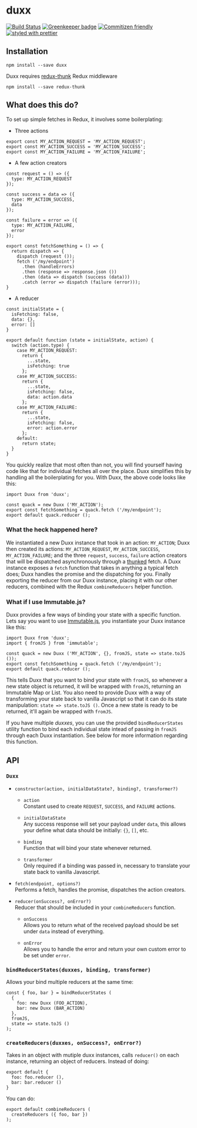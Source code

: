 # duxx

[![Build Status](https://travis-ci.org/enriquecaballero/duxx.svg?branch=master)](https://travis-ci.org/enriquecaballero/duxx) [![Greenkeeper badge](https://badges.greenkeeper.io/enriquecaballero/duxx.svg)](https://greenkeeper.io/) [![Commitizen friendly](https://img.shields.io/badge/commitizen-friendly-brightgreen.svg)](http://commitizen.github.io/cz-cli/) [![styled with prettier](https://img.shields.io/badge/styled_with-prettier-ff69b4.svg)](https://github.com/prettier/prettier)

## Installation
```
npm install --save duxx
```
Duxx requires [redux-thunk](https://github.com/gaearon/redux-thunk) Redux middleware
```
npm install --save redux-thunk
```

## What does this do?

To set up simple fetches in Redux, it involves some boilerplating:

- Three actions

```
export const MY_ACTION_REQUEST = 'MY_ACTION_REQUEST';
export const MY_ACTION_SUCCESS = 'MY_ACTION_SUCCESS';
export const MY_ACTION_FAILURE = 'MY_ACTION_FAILURE';
```

- A few action creators

```
const request = () => ({
  type: MY_ACTION_REQUEST
});

const success = data => ({
  type: MY_ACTION_SUCCESS,
  data
});

const failure = error => ({
  type: MY_ACTION_FAILURE,
  error
});

export const fetchSomething = () => {
  return dispatch => {
    dispatch (request ());
    fetch ('/my/endpoint')
      .then (handleErrors)
      .then (response => response.json ())
      .then (data => dispatch (success (data)))
      .catch (error => dispatch (failure (error)));
}
```

- A reducer

```
const initialState = {
  isFetching: false,
  data: {},
  error: []
}

export default function (state = initialState, action) {
  switch (action.type) {
    case MY_ACTION_REQUEST:
      return {
        ...state,
        isFetching: true
      };
    case MY_ACTION_SUCCESS:
      return {
        ...state,
        isFetching: false,
        data: action.data
      };
    case MY_ACTION_FAILURE:
      return {
        ...state,
        isFetching: false,
        error: action.error
      };
    default:
      return state;
  }
}
```

You quickly realize that most often than not, you will find yourself having code like that for individual fetches all over the place. Duxx simplifies this by handling all the boilerplating for you. With Duxx, the above code looks like this:
```
import Duxx from 'duxx';

const quack = new Duxx ('MY_ACTION');
export const fetchSomething = quack.fetch ('/my/endpoint');
export default quack.reducer ();
```

### What the heck happened here?

We instantiated a new Duxx instance that took in an action: `MY_ACTION`; Duxx then created its actions: `MY_ACTION_REQUEST`, `MY_ACTION_SUCCESS`, `MY_ACTION_FAILURE`; and the three `request`, `success`, `failure` action creators that will be dispatched asynchronously through a [thunked](https://github.com/gaearon/redux-thunk) fetch. A Duxx instance exposes a `fetch` function that takes in anything a typical fetch does; Duxx handles the promise and the dispatching for you. Finally exporting the reducer from our Duxx instance, placing it with our other reducers, combined with the Redux `combineReducers` helper function.

### What if I use Immutable.js?

Duxx provides a few ways of binding your state with a specific function. Lets say you want to use [Immutable.js](https://facebook.github.io/immutable-js/), you instantiate your Duxx instance like this:
```
import Duxx from 'duxx';
import { fromJS } from 'immutable';

const quack = new Duxx ('MY_ACTION', {}, fromJS, state => state.toJS ());
export const fetchSomething = quack.fetch ('/my/endpoint');
export default quack.reducer ();
```

This tells Duxx that you want to bind your state with `fromJS`, so whenever a new state object is returned, it will be wrapped with `fromJS`, returning an Immutable Map or List. You also need to provide Duxx with a way of transforming your state back to vanilla Javascript so that it can do its state manipulation: `state => state.toJS ()`. Once a new state is ready to be returned, it'll again be wrapped with `fromJS`.

If you have multiple _duxxes_, you can use the provided `bindReducerStates` utility function to bind each individual state intead of passing in `fromJS` through each Duxx instantiation. See below for more information regarding this function.


## API

### `Duxx`

- `constructor(action, initialDataState?, binding?, transformer?)`
  - `action`<br/>
  Constant used to create `REQUEST`, `SUCCESS`, and `FAILURE` actions.

  - `initialDataState`<br/>
  Any success response will set your payload under `data`, this allows your define what data should be initially: `{}`, `[]`, etc.

  - `binding`<br/>
  Function that will bind your state whenever returned.

  - `transformer`<br/>
  Only required if a binding was passed in, necessary to translate your state back to vanilla Javascript.

- `fetch(endpoint, options?)`<br/>
  Performs a fetch, handles the promise, dispatches the action creators.

- `reducer(onSuccess?, onError?)`<br/>
  Reducer that should be included in your `combineReducers` function.

  - `onSuccess`<br/>
  Allows you to return what of the received payload should be set under `data` instead of everything.

  - `onError`<br/>
  Allows you to handle the error and return your own custom error to be set under `error`.

### `bindReducerStates(duxxes, binding, transformer)`
Allows your bind multiple reducers at the same time:
```
const { foo, bar } = bindReducerStates (
  {
    foo: new Duxx (FOO_ACTION),
    bar: new Duxx (BAR_ACTION)
  },
  fromJS,
  state => state.toJS ()
);
```

### `createReducers(duxxes, onSuccess?, onError?)`
Takes in an object with mutiple duxx instances, calls `reducer()` on each instance, returning an object of reducers. Instead of doing:
```
export default {
  foo: foo.reducer (),
  bar: bar.reducer ()
}
```
You can do:
```
export default combineReducers (
  createReducers ({ foo, bar })
);
```
